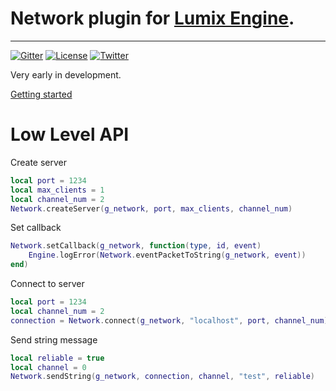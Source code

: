 # Network plugin for [Lumix Engine](https://github.com/nem0/lumixengine). 
------

[![Gitter](https://badges.gitter.im/Join%20Chat.svg)](https://gitter.im/nem0/LumixEngine?utm_source=badge&utm_medium=badge&utm_campaign=pr-badge)
[![License](http://img.shields.io/:license-mit-blue.svg)](http://doge.mit-license.org)
[![Twitter](https://img.shields.io/twitter/url/http/shields.io.svg?style=social)](https://twitter.com/mikulasflorek)

Very early in development.

[Getting started](https://www.youtube.com/watch?v=NAUASTmoulQ)

# Low Level API

Create server

```lua
local port = 1234
local max_clients = 1
local channel_num = 2
Network.createServer(g_network, port, max_clients, channel_num)
```

Set callback

```lua
Network.setCallback(g_network, function(type, id, event)
	Engine.logError(Network.eventPacketToString(g_network, event))
end)
```

Connect to server

```lua
local port = 1234
local channel_num = 2
connection = Network.connect(g_network, "localhost", port, channel_num)
```

Send string message

```lua
local reliable = true
local channel = 0
Network.sendString(g_network, connection, channel, "test", reliable)
```
